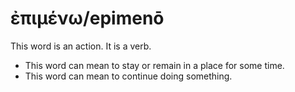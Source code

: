 # ἐπιμένω/epimenō 
This word is an action. It is a verb.

* This word can mean to stay or remain in a place for some time.
* This word can mean to continue doing something. 
